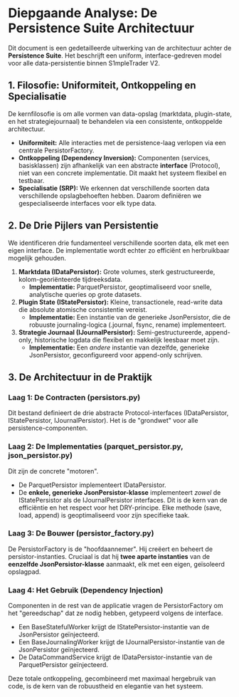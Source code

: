 # **Diepgaande Analyse: De Persistence Suite Architectuur**

Dit document is een gedetailleerde uitwerking van de architectuur achter de **Persistence Suite**. Het beschrijft een uniform, interface-gedreven model voor alle data-persistentie binnen S1mpleTrader V2.

## **1\. Filosofie: Uniformiteit, Ontkoppeling en Specialisatie**

De kernfilosofie is om alle vormen van data-opslag (marktdata, plugin-state, en het strategiejournaal) te behandelen via een consistente, ontkoppelde architectuur.

* **Uniformiteit:** Alle interacties met de persistence-laag verlopen via een centrale PersistorFactory.  
* **Ontkoppeling (Dependency Inversion):** Componenten (services, basisklassen) zijn afhankelijk van een abstracte **interface** (Protocol), niet van een concrete implementatie. Dit maakt het systeem flexibel en testbaar.  
* **Specialisatie (SRP):** We erkennen dat verschillende soorten data verschillende opslagbehoeften hebben. Daarom definiëren we gespecialiseerde interfaces voor elk type data.

## **2\. De Drie Pijlers van Persistentie**

We identificeren drie fundamenteel verschillende soorten data, elk met een eigen interface. De implementatie wordt echter zo efficiënt en herbruikbaar mogelijk gehouden.

1. **Marktdata (IDataPersistor):** Grote volumes, sterk gestructureerde, kolom-georiënteerde tijdreeksdata.  
   * **Implementatie:** ParquetPersistor, geoptimaliseerd voor snelle, analytische queries op grote datasets.  
2. **Plugin State (IStatePersistor):** Kleine, transactionele, read-write data die absolute atomische consistentie vereist.  
   * **Implementatie:** Een instantie van de generieke JsonPersistor, die de robuuste journaling-logica (.journal, fsync, rename) implementeert.  
3. **Strategie Journaal (IJournalPersistor):** Semi-gestructureerde, append-only, historische logdata die flexibel en makkelijk leesbaar moet zijn.  
   * **Implementatie:** Een *andere* instantie van dezelfde, generieke JsonPersistor, geconfigureerd voor append-only schrijven.

## **3\. De Architectuur in de Praktijk**

### **Laag 1: De Contracten (persistors.py)**

Dit bestand definieert de drie abstracte Protocol-interfaces (IDataPersistor, IStatePersistor, IJournalPersistor). Het is de "grondwet" voor alle persistence-componenten.

### **Laag 2: De Implementaties (parquet\_persistor.py, json\_persistor.py)**

Dit zijn de concrete "motoren".

* De ParquetPersistor implementeert IDataPersistor.  
* De **enkele, generieke JsonPersistor-klasse** implementeert *zowel* de IStatePersistor als de IJournalPersistor interfaces. Dit is de kern van de efficiëntie en het respect voor het DRY-principe. Elke methode (save, load, append) is geoptimaliseerd voor zijn specifieke taak.

### **Laag 3: De Bouwer (persistor\_factory.py)**

De PersistorFactory is de "hoofdaannemer". Hij creëert en beheert de persistor-instanties. Cruciaal is dat hij **twee aparte instanties** van de **eenzelfde JsonPersistor-klasse** aanmaakt, elk met een eigen, geïsoleerd opslagpad.

### **Laag 4: Het Gebruik (Dependency Injection)**

Componenten in de rest van de applicatie vragen de PersistorFactory om het "gereedschap" dat ze nodig hebben, getypeerd volgens de interface.

* Een BaseStatefulWorker krijgt de IStatePersistor-instantie van de JsonPersistor geïnjecteerd.  
* Een BaseJournalingWorker krijgt de IJournalPersistor-instantie van de JsonPersistor geïnjecteerd.  
* De DataCommandService krijgt de IDataPersistor-instantie van de ParquetPersistor geïnjecteerd.

Deze totale ontkoppeling, gecombineerd met maximaal hergebruik van code, is de kern van de robuustheid en elegantie van het systeem.